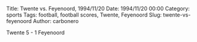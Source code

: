 Title: Twente vs. Feyenoord, 1994/11/20
Date: 1994/11/20 00:00
Category: sports
Tags: football, football scores, Twente, Feyenoord
Slug: twente-vs-feyenoord
Author: carbonero


Twente 5 - 1 Feyenoord
